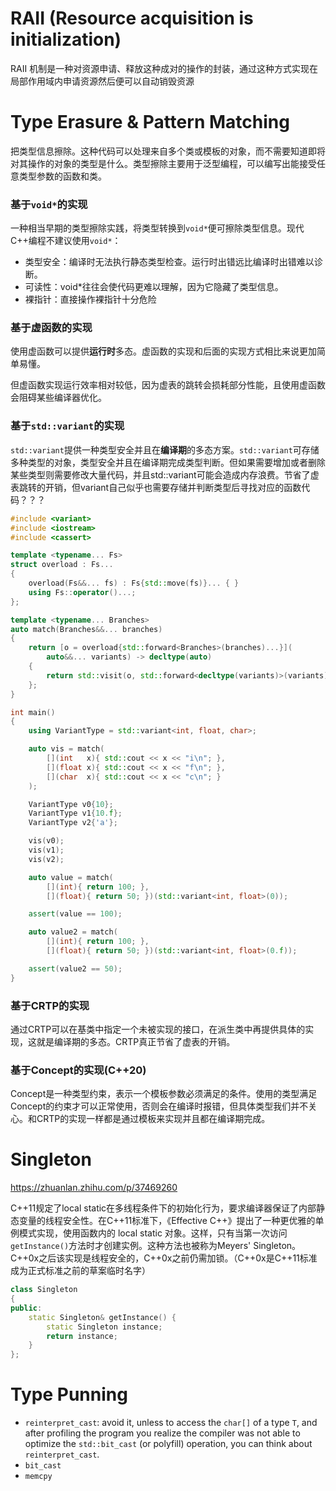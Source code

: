 # RAII (Resource acquisition is initialization)

RAII 机制是一种对资源申请、释放这种成对的操作的封装，通过这种方式实现在局部作用域内申请资源然后便可以自动销毁资源



# Type Erasure & Pattern Matching

把类型信息擦除。这种代码可以处理来自多个类或模板的对象，而不需要知道即将对其操作的对象的类型是什么。类型擦除主要用于泛型编程，可以编写出能接受任意类型参数的函数和类。

### 基于`void*`的实现

一种相当早期的类型擦除实践，将类型转换到`void*`便可擦除类型信息。现代C++编程不建议使用`void*`：

- 类型安全：编译时无法执行静态类型检查。运行时出错远比编译时出错难以诊断。
- 可读性：void*往往会使代码更难以理解，因为它隐藏了类型信息。
- 裸指针：直接操作裸指针十分危险

### 基于虚函数的实现

使用虚函数可以提供**运行时**多态。虚函数的实现和后面的实现方式相比来说更加简单易懂。

但虚函数实现运行效率相对较低，因为虚表的跳转会损耗部分性能，且使用虚函数会阻碍某些编译器优化。

### 基于`std::variant`的实现

`std::variant`提供一种类型安全并且在**编译期**的多态方案。`std::variant`可存储多种类型的对象，类型安全并且在编译期完成类型判断。但如果需要增加或者删除某些类型则需要修改大量代码，并且std::variant可能会造成内存浪费。节省了虚表跳转的开销，但variant自己似乎也需要存储并判断类型后寻找对应的函数代码？？？

```c++
#include <variant>
#include <iostream>
#include <cassert>

template <typename... Fs>
struct overload : Fs...
{
    overload(Fs&&... fs) : Fs{std::move(fs)}... { }
    using Fs::operator()...;
};

template <typename... Branches>
auto match(Branches&&... branches)
{
    return [o = overload{std::forward<Branches>(branches)...}](
        auto&&... variants) -> decltype(auto)
    {
        return std::visit(o, std::forward<decltype(variants)>(variants)...);
    };
}

int main()
{
    using VariantType = std::variant<int, float, char>;

    auto vis = match(
        [](int   x){ std::cout << x << "i\n"; },
        [](float x){ std::cout << x << "f\n"; },
        [](char  x){ std::cout << x << "c\n"; }
    );

    VariantType v0{10};
    VariantType v1{10.f};
    VariantType v2{'a'};

    vis(v0);
    vis(v1);
    vis(v2);

    auto value = match(
        [](int){ return 100; }, 
        [](float){ return 50; })(std::variant<int, float>(0));

    assert(value == 100);

    auto value2 = match(
        [](int){ return 100; }, 
        [](float){ return 50; })(std::variant<int, float>(0.f));

    assert(value2 == 50);
}
```

### 基于CRTP的实现

通过CRTP可以在基类中指定一个未被实现的接口，在派生类中再提供具体的实现，这就是编译期的多态。CRTP真正节省了虚表的开销。

### 基于Concept的实现(C++20)

Concept是一种类型约束，表示一个模板参数必须满足的条件。使用的类型满足Concept的约束才可以正常使用，否则会在编译时报错，但具体类型我们并不关心。和CRTP的实现一样都是通过模板来实现并且都在编译期完成。



# Singleton

https://zhuanlan.zhihu.com/p/37469260

C++11规定了local static在多线程条件下的初始化行为，要求编译器保证了内部静态变量的线程安全性。在C++11标准下，《Effective C++》提出了一种更优雅的单例模式实现，使用函数内的 local static 对象。这样，只有当第一次访问`getInstance()`方法时才创建实例。这种方法也被称为Meyers' Singleton。C++0x之后该实现是线程安全的，C++0x之前仍需加锁。（C++0x是C++11标准成为正式标准之前的草案临时名字）

```c++
class Singleton
{
public:
	static Singleton& getInstance() {
		static Singleton instance;
		return instance;
	}
};
```



# Type Punning

- `reinterpret_cast`: avoid it, unless to access the `char[]` of a type `T`, and after profiling the program you realize the compiler was not able to optimize the `std::bit_cast` (or polyfill) operation, you can think about `reinterpret_cast`.
- `bit_cast`
- `memcpy`




